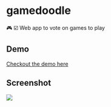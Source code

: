 # gamedoodle
:video_game: :ballot_box_with_check: Web app to vote on games to play

## Demo
[Checkout the demo here](https://gamedoodle.cbuelter.de/events/0da51e8b-b099-43fe-85a2-05a6091a96b3)

## Screenshot
![](https://i.ibb.co/qgNrLw1/gamedoodle-screenshot.jpg)
